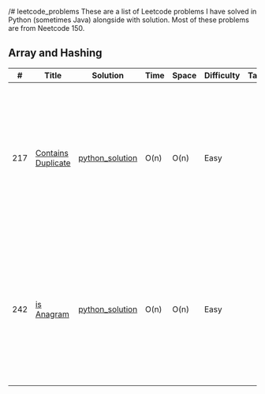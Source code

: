 /# leetcode_problems
These are a list of Leetcode problems I have solved in Python (sometimes Java) alongside with solution. Most of these problems are from Neetcode 150.

## Array and Hashing
|  #  | Title           |  Solution       |  Time           | Space           | Difficulty    | Tag          | Note| 
|-----|---------------- | --------------- | --------------- | --------------- | ------------- |--------------|-----|
217| [Contains Duplicate](https://leetcode.com/problems/contains-duplicate/description/)| [python_solution](./code_solutions/arrays_and_hashing/contains_duplicate.py)|O(n)|O(n)|Easy||Create Set and if set contains current number we're on, then we saw a duplicate, otherwise add it to the set if we seen the first time.|
242| [is Anagram](https://leetcode.com/problems/valid-anagram/description/)|[python_solution](./code_solutions/arrays_and_hashing/isAnagram.py)|O(n)|O(n)|Easy|| Make char to frequency hashmap and check that both hashmap for both input has same number of frequency (and same characters too)|



